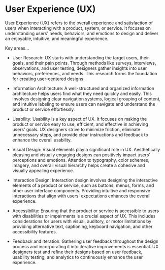 # User Experience (UX)

User Experience (UX) refers to the overall experience and satisfaction of users when interacting with a product, system, or service. It focuses on understanding users' needs, behaviors, and emotions to design and deliver an enjoyable, intuitive, and meaningful experience.

Key areas…

* User Research: UX starts with understanding the target users, their goals, and their pain points. Through methods like surveys, interviews, observations, and user testing, designers gather insights into user behaviors, preferences, and needs. This research forms the foundation for creating user-centered designs.

* Information Architecture: A well-structured and organized information architecture helps users find what they need quickly and easily. This involves designing clear navigation systems, logical grouping of content, and intuitive labeling to ensure users can navigate and understand the product or service effortlessly.

* Usability: Usability is a key aspect of UX. It focuses on making the product or service easy to use, efficient, and effective in achieving users' goals. UX designers strive to minimize friction, eliminate unnecessary steps, and provide clear instructions and feedback to enhance the overall usability.

* Visual Design: Visual elements play a significant role in UX. Aesthetically pleasing and visually engaging designs can positively impact users' perceptions and emotions. Attention to typography, color schemes, imagery, and overall visual hierarchy helps create a cohesive and visually appealing experience.

* Interaction Design: Interaction design involves designing the interactive elements of a product or service, such as buttons, menus, forms, and other user interface components. Providing intuitive and responsive interactions that align with users' expectations enhances the overall experience.

* Accessibility: Ensuring that the product or service is accessible to users with disabilities or impairments is a crucial aspect of UX. This includes considerations for users with visual, auditory, or motor limitations by providing alternative text, captioning, keyboard navigation, and other accessibility features.

* Feedback and Iteration: Gathering user feedback throughout the design process and incorporating it into iterative improvements is essential. UX designers test and refine their designs based on user feedback, usability testing, and analytics to continuously enhance the user experience.